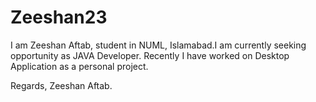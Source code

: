 # Zeeshan23

I am Zeeshan Aftab, student in NUML, Islamabad.I am currently seeking opportunity as JAVA Developer. Recently I have worked on Desktop Application as a personal project.

Regards,
Zeeshan Aftab.
